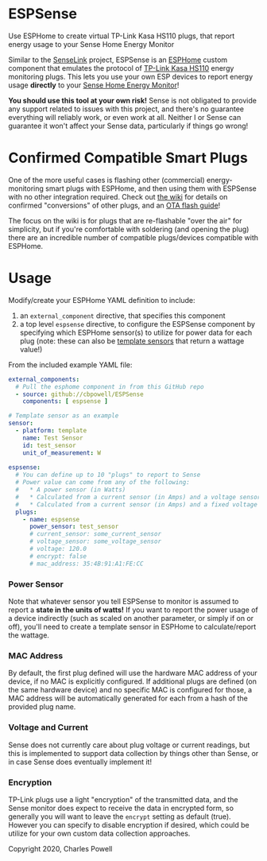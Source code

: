 # ESPSense
Use ESPHome to create virtual TP-Link Kasa HS110 plugs, that report energy usage to your Sense Home Energy Monitor

Similar to the [SenseLink](https://github.com/cbpowell/SenseLink) project, ESPSense is an [ESPHome](https://esphome.io) custom component that emulates the protocol of [TP-Link Kasa HS110](https://www.tp-link.com/us/home-networking/smart-plug/hs110/) energy monitoring plugs. This lets you use your own ESP devices to report energy usage **directly** to your [Sense Home Energy Monitor](https://sense.com/)!

**You should use this tool at your own risk!** Sense is not obligated to provide any support related to issues with this project, and there's no guarantee everything will reliably work, or even work at all. Neither I or Sense can guarantee it won't affect your Sense data, particularly if things go wrong!

# Confirmed Compatible Smart Plugs
One of the more useful cases is flashing other (commercial) energy-monitoring smart plugs with ESPHome, and then using them with ESPSense with no other integration required. Check out [the wiki](https://github.com/cbpowell/ESPSense/wiki) for details on confirmed "conversions" of other plugs, and an [OTA flash guide](https://github.com/cbpowell/ESPSense/wiki/Flashing-ESPHome-via-OTA)!

The focus on the wiki is for plugs that are re-flashable "over the air" for simplicity, but if you're comfortable with soldering (and opening the plug) there are  an incredible number of compatible plugs/devices compatible with ESPHome.

# Usage
Modify/create your ESPHome YAML definition to include:
1. an `external_component` directive, that specifies this component
2. a top level `espsense` directive, to configure the ESPSense component by specifying which ESPHome sensor(s) to utilize for power data for each plug (note: these can also be [template sensors](https://esphome.io/components/sensor/template.html) that return a wattage value!)

From the included example YAML file:

```yaml
external_components:
  # Pull the esphome component in from this GitHub repo
  - source: github://cbpowell/ESPSense
    components: [ espsense ]

# Template sensor as an example
sensor:
  - platform: template
    name: Test Sensor
    id: test_sensor
    unit_of_measurement: W
  
espsense:
  # You can define up to 10 "plugs" to report to Sense
  # Power value can come from any of the following:
  #   * A power sensor (in Watts)
  #   * Calculated from a current sensor (in Amps) and a voltage sensor (in Volts)
  #   * Calculated from a current sensor (in Amps) and a fixed voltage value
  plugs:
    - name: espsense
      power_sensor: test_sensor
      # current_sensor: some_current_sensor
      # voltage_sensor: some_voltage_sensor
      # voltage: 120.0
      # encrypt: false
      # mac_address: 35:4B:91:A1:FE:CC
```
### Power Sensor
Note that whatever sensor you tell ESPSense to monitor is assumed to report a **state in the units of watts!** If you want to report the power usage of a device indirectly (such as scaled on another parameter, or simply if on or off), you'll need to create a template sensor in ESPHome to calculate/report the wattage.

### MAC Address
By default, the first plug defined will use the hardware MAC address of your device, if no MAC is explicitly configured. If additional plugs are defined (on the same hardware device) and no specific MAC is configured for those, a MAC address will be automatically generated for each from a hash of the provided plug name.

### Voltage and Current
Sense does not currently care about plug voltage or current readings, but this is implemented to support data collection by things other than Sense, or in case Sense does eventually implement it!

### Encryption
TP-Link plugs use a light "encryption" of the transmitted data, and the Sense monitor does expect to receive the data in encrypted form, so generally you will want to leave the `encrypt` setting as default (true). However you can specify to disable encryption if desired, which could be utilize for your own custom data collection approaches.


Copyright 2020, Charles Powell
